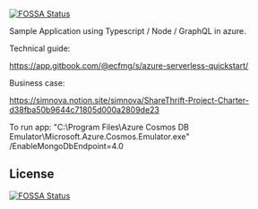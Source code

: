[![FOSSA Status](https://app.fossa.com/api/projects/git%2Bgithub.com%2Fsimnova%2Fsharethrift.svg?type=shield)](https://app.fossa.com/projects/git%2Bgithub.com%2Fsimnova%2Fsharethrift?ref=badge_shield)

Sample Application using Typescript / Node / GraphQL in azure.

Technical guide:

https://app.gitbook.com/@ecfmg/s/azure-serverless-quickstart/

Business case:

https://simnova.notion.site/simnova/ShareThrift-Project-Charter-d38fba50b9644c71805d000a2809de23




To run app:
"C:\Program Files\Azure Cosmos DB Emulator\Microsoft.Azure.Cosmos.Emulator.exe" /EnableMongoDbEndpoint=4.0

## License
[![FOSSA Status](https://app.fossa.com/api/projects/git%2Bgithub.com%2Fsimnova%2Fsharethrift.svg?type=large)](https://app.fossa.com/projects/git%2Bgithub.com%2Fsimnova%2Fsharethrift?ref=badge_large)